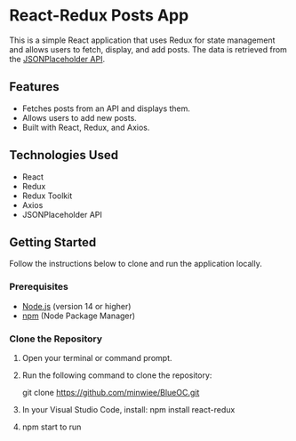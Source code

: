 # React-Redux Posts App

This is a simple React application that uses Redux for state management and allows users to fetch, display, and add posts. The data is retrieved from the [JSONPlaceholder API](https://jsonplaceholder.typicode.com/posts).

## Features

- Fetches posts from an API and displays them.
- Allows users to add new posts.
- Built with React, Redux, and Axios.

## Technologies Used

- React
- Redux
- Redux Toolkit
- Axios
- JSONPlaceholder API

## Getting Started

Follow the instructions below to clone and run the application locally.

### Prerequisites

- [Node.js](https://nodejs.org/) (version 14 or higher)
- [npm](https://www.npmjs.com/) (Node Package Manager)

### Clone the Repository

1. Open your terminal or command prompt.
2. Run the following command to clone the repository:

   git clone https://github.com/minwiee/BlueOC.git
3. In your Visual Studio Code, install:
   npm install react-redux 
4. npm start to run
